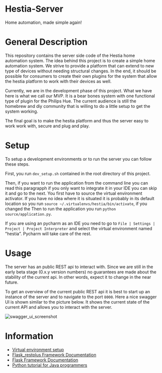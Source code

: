 # Hestia-Server
Home automation, made simple again!

# General Description
This repository contains the server side code of the Hestia home automation
system.
The idea behind this project is to create a simple home automation system.
We strive to provide a platform that can extend to new type of devices without
needing structural changes.
In the end, it should be possible for consumers to create their own plugins for
the system that allow the hestia platform to work with their devices as well.

Currently, we are in the development phase of this project.
What we have here is what we call our MVP.
It is a bear bones system with one functional type of plugin for the Philips Hue.
The current audience is still the homebrew and diy community that is willing to
do a little setup to get the system working.

The final goal is to make the hestia platform and thus the server easy to work
work with, secure and plug and play.

# Setup
To setup a development environments or to run the server you can follow these
steps.

First, you run `dev_setup.sh` contained in the root directory of this project.

Then, if you want to run the application from the command line you can read this
paragrapph if you only want to integrate it in your IDE you can skip it and go
to the next.
You first have to source the virtual environment activator.
If you have no idea where it is situated it is probably in its default location
so you run `source ~/.virtualenvs/hestia/bin/activate`, if you changed the 
Then to run the application you run `python source/application.py`.

If you are using an pycharm as an IDE you need to go to `File | Settings | Project | Project Interpreter`
and select the virtual environment named "hestia". Pycharm will take care of the
rest.

# Usage
The server has an public REST api to interact with. 
Since we are still in the early beta stage (0.x.y version numbers) no guarantees
are made about the stability of the current api.
In other words, expect it to change in the near future.

To get an overview of the current public REST api it is best to start up an
instance of the server and to navigate to the port `8000`.
Here a nice swagger UI is shown similar to the picture below.
It shows the current state of the current API and allows you to interact with
the server.

![swagger_ui_screenshot](https://cloud.githubusercontent.com/assets/6391025/24971097/076699de-1fb7-11e7-8eed-a1ceccefe38f.png)


# Information
- [Virtual environment setup](https://virtualenvwrapper.readthedocs.io/en/latest/install.html)
- [Flask_restplus Framework Documentation](https://flask-restplus.readthedocs.io/en/stable/)
- [Flask Framework Documentation](http://flask.pocoo.org/)
- [Python tutorial for Java programmers](http://www.cse.wustl.edu/~ckelleher/cse450/pythonQuickStart.pdf)
